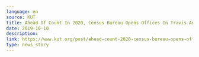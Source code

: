 ```yaml
---
language: en
source: KUT
title: Ahead Of Count In 2020, Census Bureau Opens Offices In Travis And Williamson Counties
date: 2019-10-10
description:
link: https://www.kut.org/post/ahead-count-2020-census-bureau-opens-offices-travis-and-williamson-counties
type: news_story
---
```


